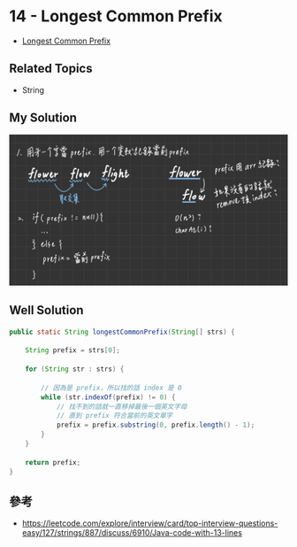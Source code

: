# 14 - Longest Common Prefix

* [Longest Common Prefix](https://leetcode.com/problems/longest-common-prefix/)

## Related Topics
* String

## My Solution
![](/images/LeetCode/14-1.png)

## Well Solution
```java
public static String longestCommonPrefix(String[] strs) {

    String prefix = strs[0];

    for (String str : strs) {

        // 因為是 prefix，所以找的話 index 是 0
        while (str.indexOf(prefix) != 0) { 
            // 找不到的話就一直移掉最後一個英文字母
            // 直到 prefix 符合當前的英文單字
            prefix = prefix.substring(0, prefix.length() - 1);
        }
    }

    return prefix;
}
```

## 參考
* https://leetcode.com/explore/interview/card/top-interview-questions-easy/127/strings/887/discuss/6910/Java-code-with-13-lines